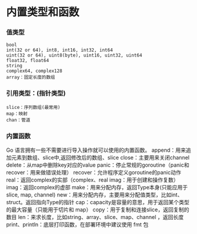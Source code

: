 # 内置类型和函数


### 值类型
    bool
    int(32 or 64), int8, int16, int32, int64
    uint(32 or 64), uint8(byte), uint16, uint32, uint64
    float32, float64
    string
    complex64, complex128
    array：固定长度的数组


### 引用类型：(指针类型)
    slice：序列数组(最常用)
    map：映射
    chan：管道


### 内置函数
Go 语言拥有一些不需要进行导入操作就可以使用的内置函数。
    append：用来追加元素到数组、slice中,返回修改后的数组、slice
    close：主要用来关闭channel
    delete：从map中删除key对应的value
    panic：停止常规的goroutine（panic和recover：用来做错误处理）
    recover：允许程序定义goroutine的panic动作
    real：返回complex的实部（complex、real imag：用于创建和操作复数）
    imag：返回complex的虚部
    make：用来分配内存，返回Type本身(只能应用于slice, map, channel)
    new：用来分配内存，主要用来分配值类型，比如int、struct。返回指向Type的指针
    cap：capacity是容量的意思，用于返回某个类型的最大容量（只能用于切片和 map）
    copy：用于复制和连接slice，返回复制的数目
    len：来求长度，比如string、array、slice、map、channel ，返回长度
    print、println：底层打印函数，在部署环境中建议使用 fmt 包


































